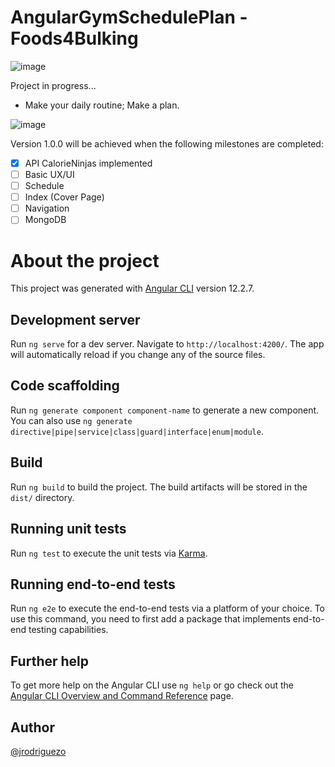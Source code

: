 # AngularGymSchedulePlan - Foods4Bulking 

![image](https://user-images.githubusercontent.com/36509669/137556914-129319b4-bd2e-4cad-a9ad-68739d94c630.png)

Project in progress...

- Make your daily routine; Make a plan.

![image](https://user-images.githubusercontent.com/36509669/137556513-cb3fea98-42de-4ac1-bf22-030cd423ccb8.png)

Version 1.0.0 will be achieved when the following milestones are completed:

- [x] API CalorieNinjas implemented
- [ ] Basic UX/UI
- [ ] Schedule
- [ ] Index (Cover Page)
- [ ] Navigation
- [ ] MongoDB

# About the project

This project was generated with [Angular CLI](https://github.com/angular/angular-cli) version 12.2.7.

## Development server

Run `ng serve` for a dev server. Navigate to `http://localhost:4200/`. The app will automatically reload if you change any of the source files.

## Code scaffolding

Run `ng generate component component-name` to generate a new component. You can also use `ng generate directive|pipe|service|class|guard|interface|enum|module`.

## Build

Run `ng build` to build the project. The build artifacts will be stored in the `dist/` directory.

## Running unit tests

Run `ng test` to execute the unit tests via [Karma](https://karma-runner.github.io).

## Running end-to-end tests

Run `ng e2e` to execute the end-to-end tests via a platform of your choice. To use this command, you need to first add a package that implements end-to-end testing capabilities.

## Further help

To get more help on the Angular CLI use `ng help` or go check out the [Angular CLI Overview and Command Reference](https://angular.io/cli) page.

## Author 

[@jrodriguezo](https://github.com/jrodriguezo)
